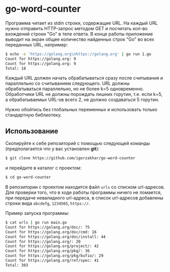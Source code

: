 # go-word-counter

Программа читает из stdin строки, содержащие URL. На каждый URL нужно отправить HTTP-запрос методом GET и посчитать кол-во вхождений строки "Go" в теле ответа. В конце работы приложение выводит на экран общее количество найденных строк "Go" во всех переданных URL, например:

```bash
$ echo -e 'https://golang.org\nhttps://golang.org' | go run 1.go
Count for https://golang.org: 9
Count for https://golang.org: 9
Total: 18
```

Каждый URL должен начать обрабатываться сразу после считывания и параллельно со считыванием следующего. URL должны обрабатываться параллельно, но не более k=5 одновременно. Обработчики URL не должны порождать лишних горутин, т.е. если k=5, а обрабатываемых URL-ов всего 2, не должно создаваться 5 горутин.

Нужно обойтись без глобальных переменных и использовать только стандартную библиотеку.

## Использование
Скопируйте к себе репозиторий с помощью следующей команды (предполагается что у вас установлен **git**):

```bash
$ git clone https://github.com/igorzakhar/go-word-counter
```
и перейдите в каталог с проектом:
```bash
$ cd go-word-counter
```
В репозитории с проектом находится файл ```urls``` со списком url-адресов. Для проверки того, что в ходе работы программы ничего не ломается, при передаче невалидного url-адреса, в список url-адресов добавлены строки вида ```abcdefg```, ```1234565```, ```https://```.

Пример запуска программы:
```bash
$ cat urls | go run main.go
Count for https://golang.org/doc/: 75
Count for https://golang.org/doc/cmd: 16
Count for https://golang.org/doc/install: 44
Count for https://golang.org/: 20
Count for https://golang.org/project/: 42
Count for https://golang.org/pkg/: 36
Count for https://golang.org/pkg/bufio/: 29
Count for https://golang.org/ref/spec: 41
Total: 303
```

